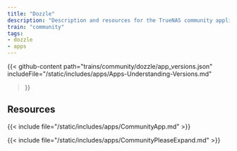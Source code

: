 ```yaml
---
title: "Dozzle"
description: "Description and resources for the TrueNAS community application called Dozzle."
train: "community"
tags:
- dozzle
- apps
---
```


{{< github-content 
    path="trains/community/dozzle/app_versions.json"
	includeFile="/static/includes/apps/Apps-Understanding-Versions.md"
>}}

## Resources

{{< include file="/static/includes/apps/CommunityApp.md" >}}

{{< include file="/static/includes/apps/CommunityPleaseExpand.md" >}}

<!--
<div class="docs-sections">

{{< doc-card title="<appname> Deployments" link="/resources/"
descr="How to deploy and configure the <appname> app." >}}

</div>
-->
